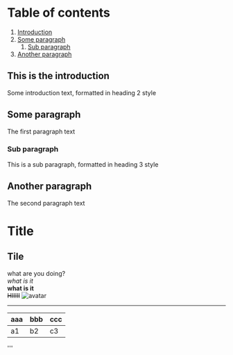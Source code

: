 # Table of contents
1. [Introduction](#introduction)
2. [Some paragraph](#paragraph1)
    1. [Sub paragraph](#subparagraph1)
3. [Another paragraph](#paragraph2)

## This is the introduction <a name="introduction"></a>
Some introduction text, formatted in heading 2 style

## Some paragraph <a name="paragraph1"></a>
The first paragraph text

### Sub paragraph <a name="subparagraph1"></a>
This is a sub paragraph, formatted in heading 3 style

## Another paragraph <a name="paragraph2"></a>
The second paragraph text
# Title
## Tile
what are you doing?<br>
*what is it*<br>
**what is it**<br>
~~HIIIII~~
![avatar](111.png)
***
|aaa|bbb|ccc|
|-|-|-|
|a1|b2|c3|
'''
